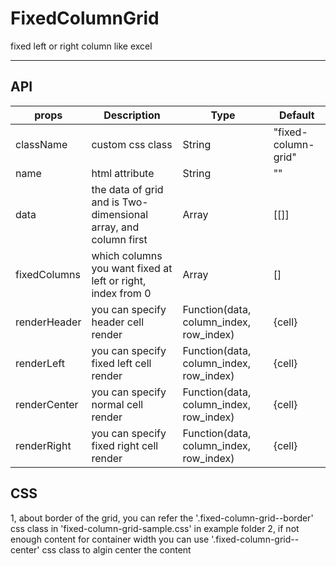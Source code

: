 # FixedColumnGrid

fixed left or right column like excel

---
## API

| props        | Description                                                     | Type                                    | Default                                          |
|--------------|-----------------------------------------------------------------|-----------------------------------------|--------------------------------------------------|
| className    | custom css class                                                | String                                  | "fixed-column-grid"                              |
| name         | html attribute                                                  | String                                  | ""                                               |
| data         | the data of grid and is Two-dimensional array, and column first | Array                                   | [[]]                                             |
| fixedColumns | which columns you want fixed at left or right, index from 0     | Array                                   | []                                               |
| renderHeader | you can specify header cell render                              | Function(data, column_index, row_index) | <div className="fixed-column__cell">{cell}</div> |
| renderLeft   | you can specify fixed left cell render                          | Function(data, column_index, row_index) | <div className="fixed-column__cell">{cell}</div> |
| renderCenter | you can specify normal cell render                              | Function(data, column_index, row_index) | <div className="fixed-column__cell">{cell}</div> |
| renderRight  | you can specify fixed right cell render                         | Function(data, column_index, row_index) | <div className="fixed-column__cell">{cell}</div> |


## CSS

1, about border of the grid, you can refer the '.fixed-column-grid--border' css class in 'fixed-column-grid-sample.css' in example folder
2, if not enough content for container width you can use '.fixed-column-grid--center' css class to algin center the content